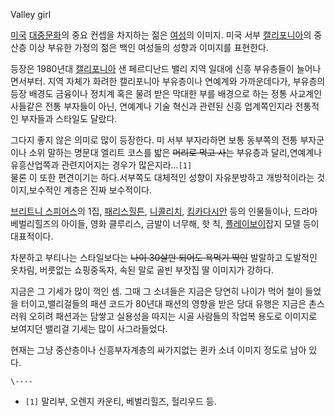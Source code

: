 Valley girl

[미국](%EB%AF%B8%EA%B5%AD.md)
[대중문화](%EB%8C%80%EC%A4%91%EB%AC%B8%ED%99%94.md)의 중요 컨셉을 차지하는 젊은
[여성](%EC%97%AC%EC%84%B1.md)의 이미지. 미국 서부
[캘리포니아](%EC%BA%98%EB%A6%AC%ED%8F%AC%EB%8B%88%EC%95%84.md)의 중산층 이상 부유한 가정의
젊은 백인 여성들의 성향과 이미지를 표현한다.

등장은 1980년대 [캘리포니아](%EC%BA%98%EB%A6%AC%ED%8F%AC%EB%8B%88%EC%95%84.md) 샌
페르디난드 밸리 지역 일대에 신흥 부유층들이 늘어나면서부터. 지역 자체가 화려한 캘리포니아 부유층이나 연예계와 가까운데다가, 부유층의 등장
배경도 금융이나 정치계 혹은 물려 받은 막대한 부를 배경으로 하는 정통 사교계인사들같은 전통 부자들이 아닌, 연예계나 기술 혁신과 관련된
신흥 업계쪽인지라 전통적인 부자들과 스타일도 달랐다.

그다지 좋지 않은 의미로 많이 등장한다. 미 서부 부자라하면 보통 동부쪽의 전통 부자군이나 소위 말하는 명문대 엘리트 코스를 밟은
<del>머리로 먹고 사는</del> 부유층과 달리,연예계나 유흥산업쪽과 관련지어지는 경우가 많은지라...`[1]`  
물론 이 또한 편견이기는 하다.서부쪽도 대체적인 성향이 자유분방하고 개방적이라는 것이지,보수적인 계층은 진짜 보수적이다.

[브리트니 스피어스](%EB%B8%8C%EB%A6%AC%ED%8A%B8%EB%8B%88%20%EC%8A%A4%ED%94%BC%EC%96%B4%EC%8A%A4.md)의 1집, [패리스힐튼](%ED%8C%A8%EB%A6%AC%EC%8A%A4%20%ED%9E%90%ED%8A%BC.md), [니콜리치](%EB%8B%88%EC%BD%9C%20%EB%A6%AC%EC%B9%98.md), [킴카다시안](%ED%82%B4%20%EC%B9%B4%EB%8B%A4%EC%8B%9C%EC%95%88.md) 등의 인물들이나, 드라마
베벌리힐즈의 아이들, 영화 클루리스, 금발이 너무해, 핫 칙,
[플레이보이](%ED%94%8C%EB%A0%88%EC%9D%B4%EB%B3%B4%EC%9D%B4.md)잡지 모델 등이 대표적이다.

차분하고 부티나는 스타일보다는 <del>나이 30살만 되어도 욕먹기 딱인</del> 발랄하고 도발적인 옷차림, 버릇없는 쇼핑중독자, 속된
말로 골빈 부잣집 딸 이미지가 강하다.

지금은 그 기세가 많이 꺽인 셈. 그때 그 소녀들은 지금은 당연히 나이가 먹어 철이 들었을 터이고,밸리걸들의 패션 코드가 80년대 패션의
영향을 받은 당대 유행은 지금은 촌스러워 오히려 패션과는 담쌓고 실용성을 따지는 시골 사람들의 작업복 용도로 이미지로 보여지던 밸리걸 기세는
많이 사그라들었다.

현재는 그냥 중산층이나 신흥부자계층의 싸가지없는 퀸카 소녀 이미지 정도로 남아 있다.

`\----`

  * `[1]` 말리부, 오렌지 카운티, 베벌리힐즈, 헐리우드 등.

